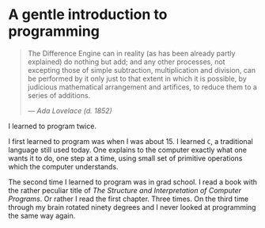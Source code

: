 A gentle introduction to programming
====================================

> The Difference Engine can in reality (as has been already partly explained) do
> nothing but add; and any other processes, not excepting those of simple
> subtraction, multiplication and division, can be performed by it only just to
> that extent in which it is possible, by judicious mathematical arrangement and
> artifices, to reduce them to a series of additions.
> 
> — *Ada Lovelace (d. 1852)*

I learned to program twice.

I first learned to program was when I was about 15. I learned `C`, a traditional
language still used today. One explains to the computer exactly what one wants
it to do, one step at a time, using small set of primitive operations which the
computer understands. 

The second time I learned to program was in grad school. I read a book with the
rather peculiar title of *The Structure and Interpretation of Computer
Programs*. Or rather I read the first chapter. Three times. On the third time
through my brain rotated ninety degrees and I never looked at programming the
same way again.


 




